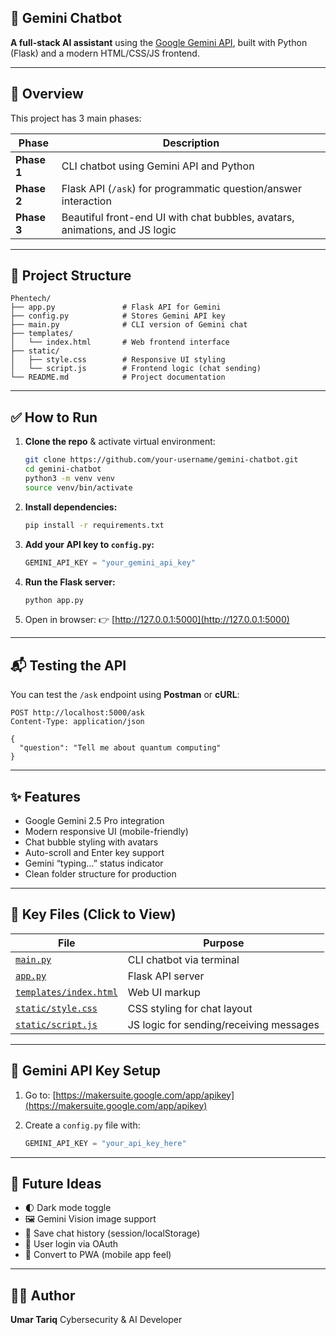 ## 🧬 Gemini Chatbot

**A full-stack AI assistant** using the [Google Gemini API](https://ai.google.dev), built with Python (Flask) and a modern HTML/CSS/JS frontend.

---

## 📌 Overview

This project has 3 main phases:

| Phase       | Description                                                                 |
| ----------- | --------------------------------------------------------------------------- |
| **Phase 1** | CLI chatbot using Gemini API and Python                                     |
| **Phase 2** | Flask API (`/ask`) for programmatic question/answer interaction             |
| **Phase 3** | Beautiful front-end UI with chat bubbles, avatars, animations, and JS logic |

---

## 🧱 Project Structure

```
Phentech/
├── app.py               # Flask API for Gemini
├── config.py            # Stores Gemini API key
├── main.py              # CLI version of Gemini chat
├── templates/
│   └── index.html       # Web frontend interface
├── static/
│   ├── style.css        # Responsive UI styling
│   └── script.js        # Frontend logic (chat sending)
└── README.md            # Project documentation
```

---

## ✅ How to Run

1. **Clone the repo** & activate virtual environment:

   ```bash
   git clone https://github.com/your-username/gemini-chatbot.git
   cd gemini-chatbot
   python3 -m venv venv
   source venv/bin/activate
   ```

2. **Install dependencies:**

   ```bash
   pip install -r requirements.txt
   ```

3. **Add your API key to `config.py`:**

   ```python
   GEMINI_API_KEY = "your_gemini_api_key"
   ```

4. **Run the Flask server:**

   ```bash
   python app.py
   ```

5. Open in browser:
   👉 [http://127.0.0.1:5000](http://127.0.0.1:5000)

---

## 📬 Testing the API

You can test the `/ask` endpoint using **Postman** or **cURL**:

```http
POST http://localhost:5000/ask
Content-Type: application/json

{
  "question": "Tell me about quantum computing"
}
```

---

## ✨ Features

* Google Gemini 2.5 Pro integration
* Modern responsive UI (mobile-friendly)
* Chat bubble styling with avatars
* Auto-scroll and Enter key support
* Gemini “typing…” status indicator
* Clean folder structure for production

---

## 📁 Key Files (Click to View)

| File                                             | Purpose                                 |
| ------------------------------------------------ | --------------------------------------- |
| [`main.py`](./main.py)                           | CLI chatbot via terminal                |
| [`app.py`](./app.py)                             | Flask API server                        |
| [`templates/index.html`](./templates/index.html) | Web UI markup                           |
| [`static/style.css`](./static/style.css)         | CSS styling for chat layout             |
| [`static/script.js`](./static/script.js)         | JS logic for sending/receiving messages |

---

## 🔐 Gemini API Key Setup

1. Go to: [https://makersuite.google.com/app/apikey](https://makersuite.google.com/app/apikey)
2. Create a `config.py` file with:

   ```python
   GEMINI_API_KEY = "your_api_key_here"
   ```

---

## 🚀 Future Ideas

* 🌓 Dark mode toggle
* 🖼️ Gemini Vision image support
* 📜 Save chat history (session/localStorage)
* 🔐 User login via OAuth
* 📱 Convert to PWA (mobile app feel)

---

## 👨‍💻 Author

**Umar Tariq**
Cybersecurity & AI Developer
